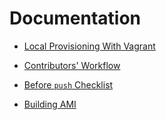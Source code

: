 # Documentation

* [Local Provisioning With Vagrant](local-provisioning-with-vagrant.md)
* [Contributors' Workflow](contributors-workflow.md)
* [Before `push` Checklist](before-push-checklist.md)

* [Building AMI](building_ami.md)
